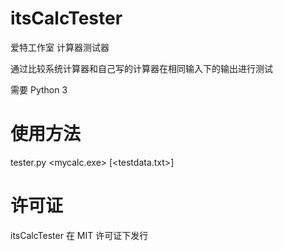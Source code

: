 itsCalcTester
====================

爱特工作室 计算器测试器

通过比较系统计算器和自己写的计算器在相同输入下的输出进行测试

需要 Python 3


使用方法
====================

tester.py <mycalc.exe> [<testdata.txt>]


许可证
====================

itsCalcTester 在 MIT 许可证下发行
